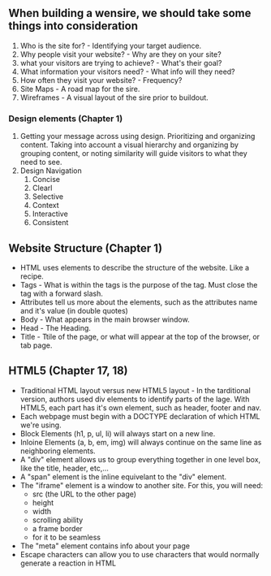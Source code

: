 ## When building a wensire, we should take some things into consideration

1. Who is the site for? - Identifying your target audience.
1. Why people visit your website? - Why are they on your site? 
1. what your visitors are trying to achieve? - What's their goal? 
1. What information your visitors need? - What info will they need?
1. How often they visit your website? - Frequency?
1. Site Maps - A road map for the sire.
1. Wireframes - A visual layout of the sire prior to buildout.

### Design elements (Chapter 1)

1. Getting your message across using design. Prioritizing and organizing content. Taking into account a visual hierarchy and organizing by grouping content, or noting similarity will  guide visitors to what they need to see.
1. Design Navigation
    1. Concise
    1. Clearl
    1. Selective 
    1. Context          
    1. Interactive
    1. Consistent

## Website Structure (Chapter 1)

* HTML uses elements to describe the structure of the website. Like a recipe.
* Tags - What is within the tags is the purpose of the tag. Must close the tag with a forward slash.
* Attributes tell us more about the elements, such as the attributes name and it's value (in double quotes)
* Body - What appears in the main browser window.
* Head - The Heading.
* Title - Ttile of the page, or what will appear at the top of the browser, or tab page.  

## HTML5 (Chapter 17, 18)

* Traditional HTML layout versus new HTML5 layout - In the tarditional version, authors used div elements to identify parts of the lage. With HTML5, each part has it's own element, such as header, footer and nav. 
* Each webpage must begin with a DOCTYPE declaration of which HTML we're using. 
* Block Elements (h1, p, ul, li) will always start on a new line. 
* Inloine Elements (a, b, em, img) will always continue on the same line as neighboring elements. 
* A "div" element allows us to group everything together in one level box, like the title, header, etc,...
* A "span" element is the inline equivelant to the "div" element. 
* The "iframe" element is a window to another site. For this, you will need:
    * src (the URL to the other page) 
    * height
    * width
    * scrolling ability
    * a frame border
    * for it to be seamless
* The "meta" element contains info about your page
* Escape characters can allow you to use characters that would normally generate a reaction in HTML    

